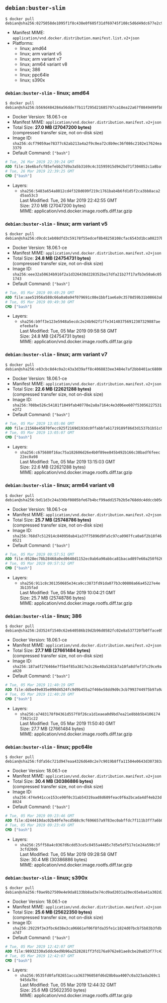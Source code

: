 ## `debian:buster-slim`

```console
$ docker pull debian@sha256:0275058de1095f1f8c438e0f605f31df69745f108c5d6d49dc677e2c95fb2de8
```

-	Manifest MIME: `application/vnd.docker.distribution.manifest.list.v2+json`
-	Platforms:
	-	linux; amd64
	-	linux; arm variant v5
	-	linux; arm variant v7
	-	linux; arm64 variant v8
	-	linux; 386
	-	linux; ppc64le
	-	linux; s390x

### `debian:buster-slim` - linux; amd64

```console
$ docker pull debian@sha256:b569d484284a56dde77b11f295d21685797ca18ea22a67f0849499fb88315587
```

-	Docker Version: 18.06.1-ce
-	Manifest MIME: `application/vnd.docker.distribution.manifest.v2+json`
-	Total Size: **27.0 MB (27047200 bytes)**  
	(compressed transfer size, not on-disk size)
-	Image ID: `sha256:dcf79059ae78377c62ab213a4a2f9c0ea72c8b9ec36f086c2102e17624ea3379`
-	Default Command: `["bash"]`

```dockerfile
# Tue, 26 Mar 2019 22:39:24 GMT
ADD file:16e6bafcf85efebb27d9a3a5b3169c4c31595915d942bd71f304052c1a8bafe8 in / 
# Tue, 26 Mar 2019 22:39:25 GMT
CMD ["bash"]
```

-	Layers:
	-	`sha256:5483a654a8012cd4f328d699f219c1761bab4b6fd1d5f2ca3bb8aca2d5aa53c3`  
		Last Modified: Tue, 26 Mar 2019 22:42:55 GMT  
		Size: 27.0 MB (27047200 bytes)  
		MIME: application/vnd.docker.image.rootfs.diff.tar.gzip

### `debian:buster-slim` - linux; arm variant v5

```console
$ docker pull debian@sha256:d9cdc1eb08dfd3c59178f55edcef8b48258108cfac6543d1bca08237b42fd478
```

-	Docker Version: 18.06.1-ce
-	Manifest MIME: `application/vnd.docker.distribution.manifest.v2+json`
-	Total Size: **24.8 MB (24754731 bytes)**  
	(compressed transfer size, not on-disk size)
-	Image ID: `sha256:eee32a50634b916f2a1d326438d228352be17dfa21b27f17afb3e50a6c051743`
-	Default Command: `["bash"]`

```dockerfile
# Tue, 05 Mar 2019 09:49:29 GMT
ADD file:aae51956a588c66a0a0a94f079691c08e1bbf1ae6a9c3578d59b31b08663abbd in / 
# Tue, 05 Mar 2019 09:49:30 GMT
CMD ["bash"]
```

-	Layers:
	-	`sha256:b9ff3e123e5948a5ecdc2e24b9d2f1ffe341403756912307329887aeefeebafa`  
		Last Modified: Tue, 05 Mar 2019 09:58:58 GMT  
		Size: 24.8 MB (24754731 bytes)  
		MIME: application/vnd.docker.image.rootfs.diff.tar.gzip

### `debian:buster-slim` - linux; arm variant v7

```console
$ docker pull debian@sha256:e83cbc8d4c0a2c43a3d39aff8c4068833ee3484e7af2bb8401ac688069e0d124
```

-	Docker Version: 18.06.1-ce
-	Manifest MIME: `application/vnd.docker.distribution.manifest.v2+json`
-	Total Size: **22.6 MB (22621288 bytes)**  
	(compressed transfer size, not on-disk size)
-	Image ID: `sha256:708be526c54181f1849fab40778e2a8a7164c4e3d06ee607f53056227531e2f2`
-	Default Command: `["bash"]`

```dockerfile
# Tue, 05 Mar 2019 13:05:06 GMT
ADD file:21568e45870fecc925f2169d193dc0ffabbfa61719189f86d3d1537b1b51c954 in / 
# Tue, 05 Mar 2019 13:05:07 GMT
CMD ["bash"]
```

-	Layers:
	-	`sha256:c675680f16ac75a182606d26e4b0f89ee845b492b166c38badf6feec22ec0a98`  
		Last Modified: Tue, 05 Mar 2019 13:15:03 GMT  
		Size: 22.6 MB (22621288 bytes)  
		MIME: application/vnd.docker.image.rootfs.diff.tar.gzip

### `debian:buster-slim` - linux; arm64 variant v8

```console
$ docker pull debian@sha256:bd11d3c24a336bf0805bfe67b4bcf99add157b2b5e768ddc4ddccb05d26d463f
```

-	Docker Version: 18.06.1-ce
-	Manifest MIME: `application/vnd.docker.distribution.manifest.v2+json`
-	Total Size: **25.7 MB (25748786 bytes)**  
	(compressed transfer size, not on-disk size)
-	Image ID: `sha256:768d7c512914c840950ab41a37f75896d9fa5c97ca0907fca0a6f2b18f460521`
-	Default Command: `["bash"]`

```dockerfile
# Tue, 05 Mar 2019 09:57:51 GMT
ADD file:0528ec78b28468a0ed0648d1152ec0ab6a90abbca81bacad897e60a250f626c0 in / 
# Tue, 05 Mar 2019 09:57:52 GMT
CMD ["bash"]
```

-	Layers:
	-	`sha256:911c8c301350685e34ca9cc3873fd91da077b3c00808a66a45227e4e3b135fad`  
		Last Modified: Tue, 05 Mar 2019 10:04:21 GMT  
		Size: 25.7 MB (25748786 bytes)  
		MIME: application/vnd.docker.image.rootfs.diff.tar.gzip

### `debian:buster-slim` - linux; 386

```console
$ docker pull debian@sha256:2d3524f1540c62e640586b19d2b96d0582fc02e8a537720fb0fface0554cd081
```

-	Docker Version: 18.06.1-ce
-	Manifest MIME: `application/vnd.docker.distribution.manifest.v2+json`
-	Total Size: **27.7 MB (27661484 bytes)**  
	(compressed transfer size, not on-disk size)
-	Image ID: `sha256:187adf276466e7f5b4f85a3817e2c26e40a5281b7a10fa8dfef3fc29ce9aa020`
-	Default Command: `["bash"]`

```dockerfile
# Tue, 05 Mar 2019 11:40:19 GMT
ADD file:ddbe49e035e090d4524fc9d9b455a2f466e58dd9d0c3cb7993744975b97a9a70 in / 
# Tue, 05 Mar 2019 11:40:20 GMT
CMD ["bash"]
```

-	Layers:
	-	`sha256:a7483178f04361d557f8f26ca1d1eaea0d9bd7ea21e8bbb5b410617473621c22`  
		Last Modified: Tue, 05 Mar 2019 11:50:40 GMT  
		Size: 27.7 MB (27661484 bytes)  
		MIME: application/vnd.docker.image.rootfs.diff.tar.gzip

### `debian:buster-slim` - linux; ppc64le

```console
$ docker pull debian@sha256:fdfa56c721d947eaa4326d640c2e7c9019b8ffa11504e0643d307383a7b11dc4
```

-	Docker Version: 18.06.1-ce
-	Manifest MIME: `application/vnd.docker.distribution.manifest.v2+json`
-	Total Size: **30.4 MB (30386886 bytes)**  
	(compressed transfer size, not on-disk size)
-	Image ID: `sha256:474e941cce153ce90f0c31ab54319aad8d609feac0f6a2bcada4df4eb23d8024`
-	Default Command: `["bash"]`

```dockerfile
# Tue, 05 Mar 2019 09:23:46 GMT
ADD file:d244410dac02b40fe7ecd568c9cf696657a9783ec0abffdc7f111b3ff7a6b07a in / 
# Tue, 05 Mar 2019 09:23:49 GMT
CMD ["bash"]
```

-	Layers:
	-	`sha256:25ff58a4c0367d6cdd53ce5c8455a4485c7d5e5df517e1e24a598c3f3cfd20d6`  
		Last Modified: Tue, 05 Mar 2019 09:28:58 GMT  
		Size: 30.4 MB (30386886 bytes)  
		MIME: application/vnd.docker.image.rootfs.diff.tar.gzip

### `debian:buster-slim` - linux; s390x

```console
$ docker pull debian@sha256:f0ae9b27509e4e9da8133bb8ad3e74cd9ad2031a20ec65eba41a302d27d835ab
```

-	Docker Version: 18.06.1-ce
-	Manifest MIME: `application/vnd.docker.distribution.manifest.v2+json`
-	Total Size: **25.6 MB (25622350 bytes)**  
	(compressed transfer size, not on-disk size)
-	Image ID: `sha256:29229f3e3fbc6d38e3ca96661ef06f8fda35fe1c1824d07bcb75b83b3fdba7d7`
-	Default Command: `["bash"]`

```dockerfile
# Tue, 05 Mar 2019 12:42:07 GMT
ADD file:98932330a5ddc6ed9b96a2528281ff3fd176a9762e81ae8cbe20a853f77c4316 in / 
# Tue, 05 Mar 2019 12:42:07 GMT
CMD ["bash"]
```

-	Layers:
	-	`sha256:9535fd0faf82651acca363796058fd6d28b0aa4007c0a323ada269c1945da7bc`  
		Last Modified: Tue, 05 Mar 2019 12:44:32 GMT  
		Size: 25.6 MB (25622350 bytes)  
		MIME: application/vnd.docker.image.rootfs.diff.tar.gzip
